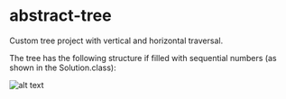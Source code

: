 # abstract-tree
Custom tree project with vertical and horizontal traversal.


The tree has the following structure if filled with sequential numbers (as shown in the Solution.class):

![alt text](https://sun9-59.userapi.com/impg/m3lpYKHb20seMxPelGQlrlpgL3MiBhyntOhlUw/ZOFApL-IDoM.jpg?size=1752x1050&quality=96&sign=b42505f1e83c2578a117fd8d588fc2d4&type=album)
